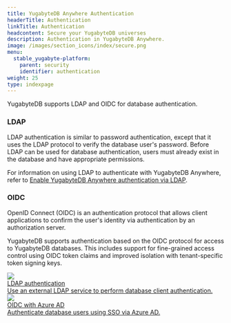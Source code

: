 ```yaml
---
title: YugabyteDB Anywhere Authentication
headerTitle: Authentication
linkTitle: Authentication
headcontent: Secure your YugabyteDB universes
description: Authentication in YugabyteDB Anywhere.
image: /images/section_icons/index/secure.png
menu:
  stable_yugabyte-platform:
    parent: security
    identifier: authentication
weight: 25
type: indexpage
---
```


YugabyteDB supports LDAP and OIDC for database authentication.

### LDAP

LDAP authentication is similar to password authentication, except that it uses the LDAP protocol to verify the database user's password. Before LDAP can be used for database authentication, users must already exist in the database and have appropriate permissions.

For information on using LDAP to authenticate with YugabyteDB Anywhere, refer to [Enable YugabyteDB Anywhere authentication via LDAP](../../administer-yugabyte-platform/ldap-authentication/).

### OIDC

OpenID Connect (OIDC) is an authentication protocol that allows client applications to confirm the user's identity via authentication by an authorization server.

YugabyteDB supports authentication based on the OIDC protocol for access to YugabyteDB databases. This includes support for fine-grained access control using OIDC token claims and improved isolation with tenant-specific token signing keys.

<div class="row">

  <div class="col-12 col-md-6 col-lg-12 col-xl-6">
    <a class="section-link icon-offset" href="ldap-authentication-platform/">
      <div class="head">
        <img class="icon" src="/images/section_icons/secure/authentication.png" aria-hidden="true" />
        <div class="title">LDAP authentication</div>
      </div>
      <div class="body">
        Use an external LDAP service to perform database client authentication.
      </div>
    </a>
  </div>

  <div class="col-12 col-md-6 col-lg-12 col-xl-6">
    <a class="section-link icon-offset" href="oidc-authentication-aad/">
      <div class="head">
        <img class="icon" src="/images/section_icons/secure/authorization.png" aria-hidden="true" />
        <div class="title">OIDC with Azure AD</div>
      </div>
      <div class="body">
        Authenticate database users using SSO via Azure AD.
      </div>
    </a>
  </div>

</div>
